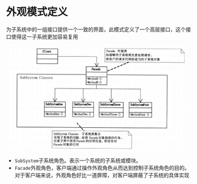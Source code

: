 # 外观模式定义

为子系统中的一组接口提供一个一致的界面，此模式定义了一个高层接口，这个接口使得这一子系统更加容易复用

![img](https://github.com/andochiwa/Design-Pattern/blob/master/Facade-Pattern/img.png)

- `SubSystem`子系统角色。表示一个系统的子系统或模块。
- `Facade`外观角色，客户端通过操作外观角色从而达到控制子系统角色的目的。对于客户端来说，外观角色好比一道屏障，对客户端屏蔽了子系统的具体实现